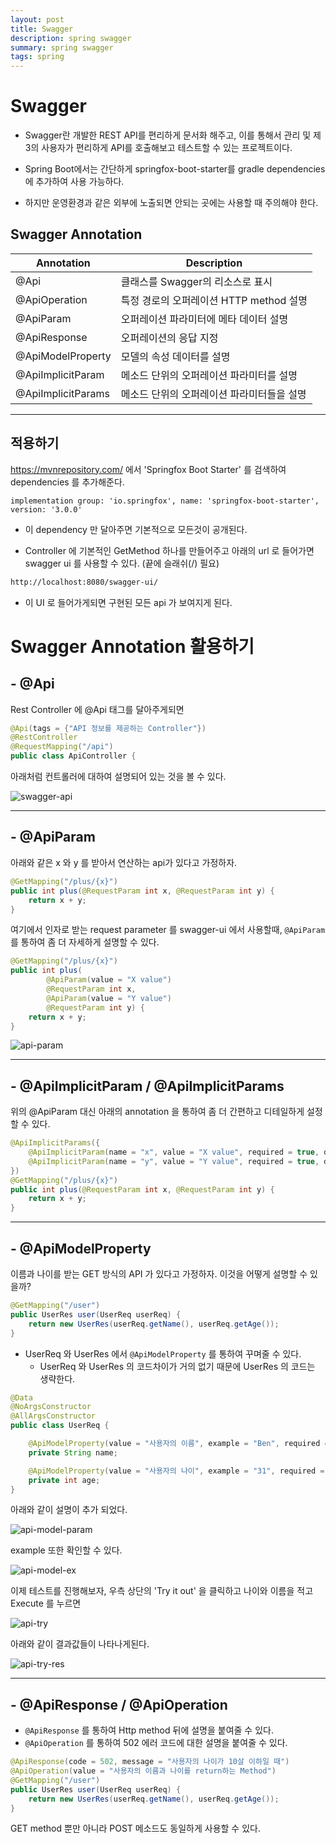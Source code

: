 ```yaml
---
layout: post
title: Swagger
description: spring swagger
summary: spring swagger
tags: spring
---
```


# Swagger

- Swagger란 개발한 REST API를 편리하게 문서화 해주고, 이를 통해서 관리 및 제3의 사용자가 편리하게 API를 호출해보고 테스트할 수 있는 프로젝트이다.

- Spring Boot에서는 간단하게 springfox-boot-starter를 gradle dependencies에 추가하여 사용 가능하다.

- 하지만 운영환경과 같은 외부에 노출되면 안되는 곳에는 사용할 때 주의해야 한다.

## Swagger Annotation

| Annotation | Description |
| --- | --- |
| @Api | 클래스를 Swagger의 리소스로 표시|
| @ApiOperation | 특정 경로의 오퍼레이션 HTTP method 설명|
| @ApiParam | 오퍼레이션 파라미터에 메타 데이터 설명|
| @ApiResponse | 오퍼레이션의 응답 지정|
| @ApiModelProperty | 모델의 속성 데이터를 설명|
| @ApiImplicitParam | 메소드 단위의 오퍼레이션 파라미터를 설명|
| @ApiImplicitParams | 메소드 단위의 오퍼레이션 파라미터들을 설명|

---

## 적용하기

<https://mvnrepository.com/> 에서 'Springfox Boot Starter' 를 검색하여 dependencies 를 추가해준다.

```
implementation group: 'io.springfox', name: 'springfox-boot-starter', version: '3.0.0'
```

- 이 dependency 만 달아주면 기본적으로 모든것이 공개된다.

- Controller 에 기본적인 GetMethod 하나를 만들어주고 아래의 url 로 들어가면 swagger ui 를 사용할 수 있다. (끝에 슬래쉬(/) 필요)

```html
http://localhost:8080/swagger-ui/
```

- 이 UI 로 들어가게되면 구현된 모든 api 가 보여지게 된다.

# Swagger Annotation 활용하기

## - @Api

Rest Controller 에 @Api 태그를 달아주게되면

```java
@Api(tags = {"API 정보를 제공하는 Controller"})
@RestController
@RequestMapping("/api")
public class ApiController {
```

아래처럼 컨트롤러에 대하여 설명되어 있는 것을 볼 수 있다.

![swagger-api](https://bluewind8791.github.io/assets/image/swagger-api.png)

---

## - @ApiParam

아래와 같은 x 와 y 를 받아서 연산하는 api가 있다고 가정하자.

```java
@GetMapping("/plus/{x}")
public int plus(@RequestParam int x, @RequestParam int y) {
    return x + y;
}
```

여기에서 인자로 받는 request parameter 를 swagger-ui 에서 사용할때, `@ApiParam` 를 통하여 좀 더 자세하게 설명할 수 있다.

```java
@GetMapping("/plus/{x}")
public int plus(
        @ApiParam(value = "X value")
        @RequestParam int x,
        @ApiParam(value = "Y value")
        @RequestParam int y) {
    return x + y;
}
```

![api-param](https://bluewind8791.github.io/assets/image/swagger-apiParam.png)

---

## - @ApiImplicitParam / @ApiImplicitParams

위의 @ApiParam 대신 아래의 annotation 을 통하여 좀 더 간편하고 디테일하게 설정할 수 있다.

```java
@ApiImplicitParams({
    @ApiImplicitParam(name = "x", value = "X value", required = true, dataType = "int", paramType = "path"),
    @ApiImplicitParam(name = "y", value = "Y value", required = true, dataType = "int", paramType = "query")
})
@GetMapping("/plus/{x}")
public int plus(@RequestParam int x, @RequestParam int y) {
    return x + y;
}
```

---

## - @ApiModelProperty

이름과 나이를 받는 GET 방식의 API 가 있다고 가정하자. 이것을 어떻게 설명할 수 있을까?

```java
@GetMapping("/user")
public UserRes user(UserReq userReq) {
    return new UserRes(userReq.getName(), userReq.getAge());
}
```

- UserReq 와 UserRes 에서 `@ApiModelProperty` 를 통하여 꾸며줄 수 있다.
  - UserReq 와 UserRes 의 코드차이가 거의 없기 때문에 UserRes 의 코드는 생략한다.

```java
@Data
@NoArgsConstructor
@AllArgsConstructor
public class UserReq {

    @ApiModelProperty(value = "사용자의 이름", example = "Ben", required = true)
    private String name;

    @ApiModelProperty(value = "사용자의 나이", example = "31", required = true)
    private int age;
}
```

아래와 같이 설명이 추가 되었다.

![api-model-param](https://bluewind8791.github.io/assets/image/swagger-apiModel-param.png)

example 또한 확인할 수 있다.

![api-model-ex](https://bluewind8791.github.io/assets/image/swagger-apiModel-example.png)

이제 테스트를 진행해보자, 우측 상단의 'Try it out' 을 클릭하고 나이와 이름을 적고 Execute 를 누르면

![api-try](https://bluewind8791.github.io/assets/image/swagger-try.png)

아래와 같이 결과값들이 나타나게된다.

![api-try-res](https://bluewind8791.github.io/assets/image/swagger-try-res.png)

---

## - @ApiResponse / @ApiOperation

- `@ApiResponse` 를 통하여 Http method 뒤에 설명을 붙여줄 수 있다.
- `@ApiOperation` 를 통하여 502 에러 코드에 대한 설명을 붙여줄 수 있다.

```java
@ApiResponse(code = 502, message = "사용자의 나이가 10살 이하일 때")
@ApiOperation(value = "사용자의 이름과 나이를 return하는 Method")
@GetMapping("/user")
public UserRes user(UserReq userReq) {
    return new UserRes(userReq.getName(), userReq.getAge());
}
```

GET method 뿐만 아니라 POST 메소드도 동일하게 사용할 수 있다.
